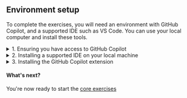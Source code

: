 ## Environment setup

To complete the exercises, you will need an environment with GitHub Copilot, and a supported IDE such as VS Code. You can use your local computer and install these tools.

<details>

<summary>1. Ensuring you have access to GitHub Copilot</summary>

### Accessing GitHub Copilot

If you **DO NOT** have one of the following:

-   an active Copilot for Individuals trial
-   an active Copilot for Individuals subscription
-   an active Copilot for Business licence

you can sign up for a trial [here](https://github.com/github-copilot/signup).

</details>

<details>

<summary>2. Installing a supported IDE on your local machine</summary>

### Installing a supported IDE on your machine

If you **DO NOT** have one of the following:

-   VSCode
-   Visual Studio
-   NeoVIM
-   JetBrains IDE

on your local machine, you will need to install one of these IDEs to use GitHub Copilot and complete the exercises.

If you have no preference, we suggest you install VSCode. You can download it [here](https://code.visualstudio.com/download).

</details>

<details>

<summary>3. Installing the GitHub Copilot extension</summary>

### Installing the GitHub Copilot extension

GitHub Copilot is a client-side extension you install into your supported developer IDE. The extension is available for VSCode, Visual Studio, NeoVIM and JetBrains IDEs.

Click the appropriate IDE link below for instructions to install the extension. As part of this you will need to log in using your GitHub account to ensure you are a licensed user of GitHub Copilot.

-   [VSCode](https://docs.github.com/en/copilot/getting-started-with-github-copilot?tool=vscode#installing-the-visual-studio-code-extension)
-   [Visual Studio](https://docs.github.com/en/copilot/getting-started-with-github-copilot?tool=visualstudio#installing-the-visual-studio-extension)
-   [NeoVIM](https://docs.github.com/en/copilot/getting-started-with-github-copilot?tool=neovim#installing-the-neovim-extension-on-macos)
-   [JetBrains IDE](https://docs.github.com/en/copilot/getting-started-with-github-copilot?tool=jetbrains#installing-the-github-copilot-extension-in-your-jetbrains-ide)

You should now have the GitHub Copilot extension installed in your IDE of choice.

</details>

#### What's next?

You're now ready to start the [core exercises](<./2. core exercises.md>)
